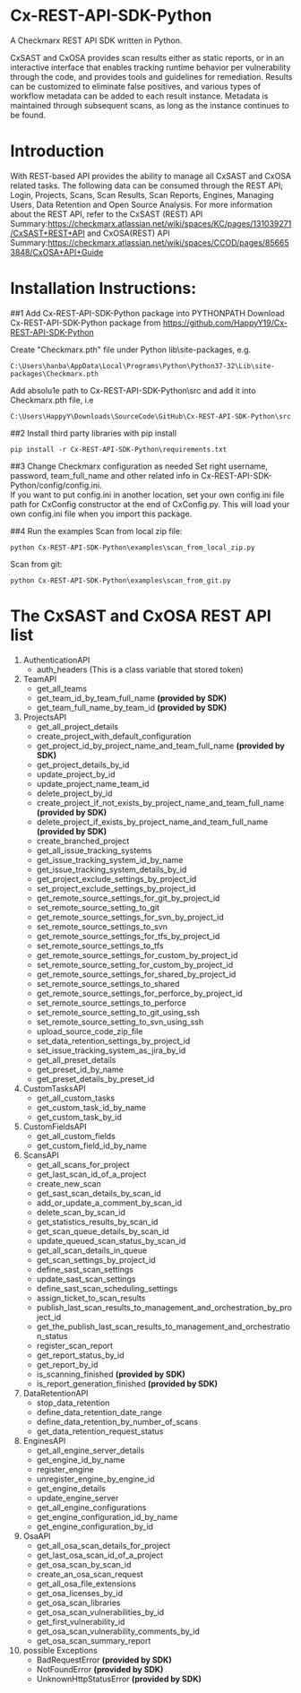 # Cx-REST-API-SDK-Python
A Checkmarx REST API SDK written in Python.

CxSAST and CxOSA provides scan results either as static reports, or in an interactive interface that enables tracking runtime behavior per vulnerability through the code, and provides tools and guidelines for remediation. Results can be customized to eliminate false positives, and various types of workflow metadata can be added to each result instance. Metadata is maintained through subsequent scans, as long as the instance continues to be found.

# Introduction
With REST-based API provides the ability to manage all CxSAST and CxOSA related tasks. The following data can be consumed through the REST API; Login, Projects, Scans, Scan Results, Scan Reports, Engines, Managing Users, Data Retention and Open Source Analysis. For more information about the REST API, refer to the CxSAST (REST) API Summary:https://checkmarx.atlassian.net/wiki/spaces/KC/pages/131039271/CxSAST+REST+API and CxOSA(REST) API Summary:https://checkmarx.atlassian.net/wiki/spaces/CCOD/pages/856653848/CxOSA+API+Guide

# Installation Instructions:

##1 Add Cx-REST-API-SDK-Python package into PYTHONPATH
Download Cx-REST-API-SDK-Python package from https://github.com/HappyY19/Cx-REST-API-SDK-Python

Create "Checkmarx.pth" file under Python lib\site-packages, e.g. 
```Shell
C:\Users\hanba\AppData\Local\Programs\Python\Python37-32\Lib\site-packages\Checkmarx.pth
```

Add absolu1e path to Cx-REST-API-SDK-Python\src and add it into Checkmarx.pth file, i.e
```Shell
C:\Users\HappyY\Downloads\SourceCode\GitHub\Cx-REST-API-SDK-Python\src
```

##2 Install third party libraries with pip install

```Shell
pip install -r Cx-REST-API-SDK-Python\requirements.txt
```

##3 Change Checkmarx configuration as needed
Set right username, password, team_full_name and other related info in Cx-REST-API-SDK-Python/config/config.ini.  
If you want to put config.ini in another location, set your own config.ini file path
for CxConfig constructor at the end of CxConfig.py. This will load your own config.ini file when you import this package.

##4 Run the examples
Scan from local zip file:
```Shell
python Cx-REST-API-SDK-Python\examples\scan_from_local_zip.py
``` 

Scan from git:
```Shell
python Cx-REST-API-SDK-Python\examples\scan_from_git.py
``` 

# The CxSAST and CxOSA REST API list

1. AuthenticationAPI
    - auth_headers (This is a class variable that stored token)
2. TeamAPI
    - get_all_teams
    - get_team_id_by_team_full_name                                         **(provided by SDK)**
    - get_team_full_name_by_team_id                                         **(provided by SDK)**
3. ProjectsAPI
    - get_all_project_details
    - create_project_with_default_configuration
    - get_project_id_by_project_name_and_team_full_name                     **(provided by SDK)**
    - get_project_details_by_id
    - update_project_by_id
    - update_project_name_team_id
    - delete_project_by_id
    - create_project_if_not_exists_by_project_name_and_team_full_name       **(provided by SDK)**
    - delete_project_if_exists_by_project_name_and_team_full_name           **(provided by SDK)**
    - create_branched_project
    - get_all_issue_tracking_systems
    - get_issue_tracking_system_id_by_name
    - get_issue_tracking_system_details_by_id
    - get_project_exclude_settings_by_project_id
    - set_project_exclude_settings_by_project_id
    - get_remote_source_settings_for_git_by_project_id
    - set_remote_source_setting_to_git
    - get_remote_source_settings_for_svn_by_project_id
    - set_remote_source_settings_to_svn
    - get_remote_source_settings_for_tfs_by_project_id
    - set_remote_source_settings_to_tfs
    - get_remote_source_settings_for_custom_by_project_id
    - set_remote_source_setting_for_custom_by_project_id
    - get_remote_source_settings_for_shared_by_project_id
    - set_remote_source_settings_to_shared
    - get_remote_source_settings_for_perforce_by_project_id
    - set_remote_source_settings_to_perforce
    - set_remote_source_setting_to_git_using_ssh
    - set_remote_source_setting_to_svn_using_ssh
    - upload_source_code_zip_file
    - set_data_retention_settings_by_project_id
    - set_issue_tracking_system_as_jira_by_id
    - get_all_preset_details
    - get_preset_id_by_name
    - get_preset_details_by_preset_id
4. CustomTasksAPI
    - get_all_custom_tasks
    - get_custom_task_id_by_name
    - get_custom_task_by_id
5. CustomFieldsAPI
    - get_all_custom_fields
    - get_custom_field_id_by_name
6. ScansAPI
    - get_all_scans_for_project
    - get_last_scan_id_of_a_project
    - create_new_scan
    - get_sast_scan_details_by_scan_id
    - add_or_update_a_comment_by_scan_id
    - delete_scan_by_scan_id
    - get_statistics_results_by_scan_id
    - get_scan_queue_details_by_scan_id
    - update_queued_scan_status_by_scan_id
    - get_all_scan_details_in_queue
    - get_scan_settings_by_project_id
    - define_sast_scan_settings
    - update_sast_scan_settings
    - define_sast_scan_scheduling_settings
    - assign_ticket_to_scan_results
    - publish_last_scan_results_to_management_and_orchestration_by_project_id
    - get_the_publish_last_scan_results_to_management_and_orchestration_status
    - register_scan_report
    - get_report_status_by_id
    - get_report_by_id
    - is_scanning_finished                                                      **(provided by SDK)**
    - is_report_generation_finished                                             **(provided by SDK)**
7. DataRetentionAPI
    - stop_data_retention
    - define_data_retention_date_range
    - define_data_retention_by_number_of_scans
    - get_data_retention_request_status
8. EnginesAPI
    - get_all_engine_server_details
    - get_engine_id_by_name
    - register_engine
    - unregister_engine_by_engine_id
    - get_engine_details
    - update_engine_server
    - get_all_engine_configurations
    - get_engine_configuration_id_by_name
    - get_engine_configuration_by_id
9. OsaAPI
    - get_all_osa_scan_details_for_project
    - get_last_osa_scan_id_of_a_project
    - get_osa_scan_by_scan_id
    - create_an_osa_scan_request
    - get_all_osa_file_extensions
    - get_osa_licenses_by_id
    - get_osa_scan_libraries
    - get_osa_scan_vulnerabilities_by_id
    - get_first_vulnerability_id
    - get_osa_scan_vulnerability_comments_by_id
    - get_osa_scan_summary_report
10. possible Exceptions
    - BadRequestError                                                          **(provided by SDK)**
    - NotFoundError                                                            **(provided by SDK)**
    - UnknownHttpStatusError                                                   **(provided by SDK)**

